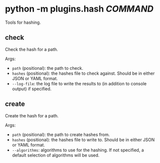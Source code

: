# python -m plugins.hash *COMMAND*

Tools for hashing.

## check

Check the hash for a path.

Args:
- `path` (positional): the path to check.
- `hashes` (positional): the hashes file to check against. Should be in either JSON or YAML format.
- `--log-file`: the log file to write the results to (in addition to console output) if specified.

## create

Create the hash for a path.

Args:
- `path` (positional): the path to create hashes from.
- `hashes` (positional): the hashes file to write to. Should be in either JSON or YAML format.
- `--algorithms`: algorithms to use for the hashing. If not specified, a default selection of algorithms will be used.
